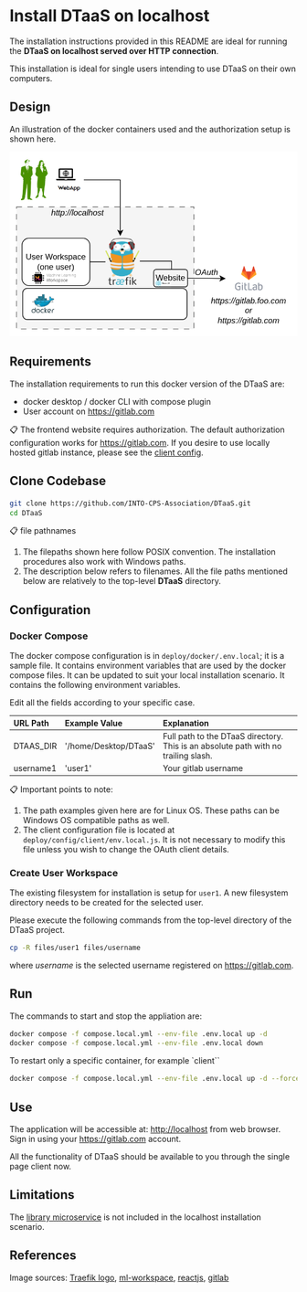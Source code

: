 # Install DTaaS on localhost

The installation instructions provided in this README are
ideal for running the **DTaaS on localhost served over HTTP connection**.

This installation is ideal for single users intending to use
DTaaS on their own computers.

## Design

An illustration of the docker containers used and the authorization
setup is shown here.

![Traefik OAuth](./localhost.png)

## Requirements

The installation requirements to run this docker version of the DTaaS are:

- docker desktop / docker CLI with compose plugin
- User account on <https://gitlab.com>

:clipboard: The frontend website requires authorization.
The default authorization configuration works for <https://gitlab.com>.
If you desire to use locally hosted gitlab instance, please see
the [client config](../../docs/admin/client/config.md).

## Clone Codebase

```bash
git clone https://github.com/INTO-CPS-Association/DTaaS.git
cd DTaaS
```

:clipboard: file pathnames

1. The filepaths shown here follow POSIX convention.
   The installation procedures also work with Windows
   paths.
1. The description below refers to filenames. All the file
   paths mentioned below are relatively to the top-level
   **DTaaS** directory.

## Configuration

### Docker Compose

The docker compose configuration is in `deploy/docker/.env.local`;
it is a sample file.
It contains environment variables
that are used by the docker compose files.
It can be updated to suit your local installation scenario.
It contains the following environment variables.

Edit all the fields according to your specific case.

  | URL Path | Example Value | Explanation |
  |:------------|:---------------|:---------------|
  | DTAAS_DIR | '/home/Desktop/DTaaS' | Full path to the DTaaS directory. This is an absolute path with no trailing slash. |
  | username1 | 'user1' | Your gitlab username |

:clipboard: Important points to note:

1. The path examples given here are for Linux OS.
   These paths can be Windows OS compatible paths as well.
1. The client configuration file is located at `deploy/config/client/env.local.js`.
   It is not necessary to modify this file unless you wish to change
   the OAuth client details.

### Create User Workspace

The existing filesystem for installation is setup for `user1`.
A new filesystem directory needs to be created for the selected user.

Please execute the following commands from the top-level directory
of the DTaaS project.

```bash
cp -R files/user1 files/username
```

where _username_ is the selected username registered on <https://gitlab.com>.

## Run

The commands to start and stop the appliation are:

```bash
docker compose -f compose.local.yml --env-file .env.local up -d
docker compose -f compose.local.yml --env-file .env.local down
```

To restart only a specific container, for example `client``

```bash
docker compose -f compose.local.yml --env-file .env.local up -d --force-recreate client
```

## Use

The application will be accessible at:
<http://localhost> from web browser.
Sign in using your <https://gitlab.com> account.

All the functionality of DTaaS should be available to you
through the single page client now.

## Limitations

The [library microservice](../../docs/admin/servers/lib/docker.md) is not
included in the localhost installation scenario.

## References

Image sources:
[Traefik logo](https://www.laub-home.de/wiki/Traefik_SSL_Reverse_Proxy_f%C3%BCr_Docker_Container),
[ml-workspace](https://github.com/ml-tooling/ml-workspace),
[reactjs](https://krify.co/about-reactjs/),
[gitlab](https://gitlab.com)

